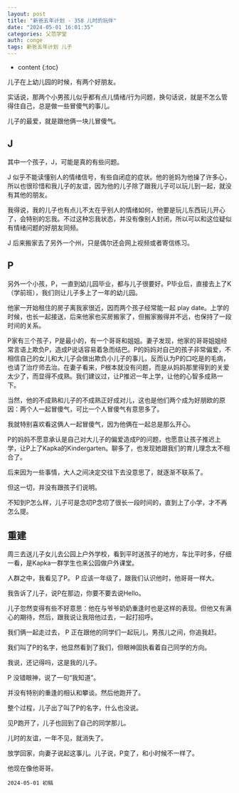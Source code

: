 ```yaml
---
layout: post
title: "新爸五年计划 - 358 儿时的玩伴"
date: "2024-05-01 16:01:35"
categories: 父范学堂
auth: conge
tags: 新爸五年计划 儿子 
---
```

* content
{:toc}

儿子在上幼儿园的时候，有两个好朋友。

实话说，那两个小男孩儿似乎都有点儿情绪/行为问题，换句话说，就是不怎么管得住自己，总是做一些冒傻气的事儿。

儿子的最爱，就是跟他俩一块儿冒傻气。





## J

其中一个孩子，J，可能是真的有些问题。

J 似乎不能读懂别人的情绪信号，有些自闭症的症状。他的爸妈为他操了许多心，所以也很珍惜和我儿子的友谊，因为他的儿子除了跟我儿子可以玩儿到一起，就没有其他的朋友。

我得说，我的儿子也有点儿不太在乎别人的情绪如何，他要是玩儿东西玩儿开心了，会特别的忘我。不过这种忘我状态，并没有像别人封闭，所以可以和这位疑似有情绪问题的好朋友同频。

J 后来搬家去了另外一个州，只是偶尔还会网上视频或者寄信练习。

## P

另外一个小孩，P，一直到幼儿园毕业，都与儿子很要好。P毕业后，直接去上了K（学前班），我们则让儿子多上了一年的幼儿园。

他家一开始租住的房子离我家很近，因而两个孩子经常能一起 play date。上学的时候，也长一起接送，后来他家也买房搬家了，但搬家搬得并不远，也保持了一段时间的关系。

P家有三个孩子，P是最小的，有一个哥哥和姐姐。妻子发现，他家的哥哥姐姐经常言语上欺负P，造成P说话容易着急而结巴。P的妈妈对自己的孩子非常偏爱，不相信自己的女儿和大儿子会做出欺负小儿子的事儿，反而认为P的口吃是的毛病，也请了治疗师去治。在妻子看来，P根本就没有问题，而是从妈妈那里得到的关爱太少了，而显得不成熟。我们建议过，让P推迟一年上学，让他的心智多成熟一下。

当然，他的不成熟和儿子的不成熟正好成对儿，这也是他们两个成为好朋欧的原因：两个人一起冒傻气，可比一个人冒傻气有意思多了。

我就特别喜欢看这俩人一起冒傻气，因为他俩在一起总是那么开心。

P的妈妈不愿意承认是自己对大儿子的偏爱造成P的问题，也愿意让孩子推迟上学，让P上了Kapka的Kindergarten。聊多了，也发现她跟我们的育儿理念太不相合了。

后来因为一些事情，大人之间决定交往下去没意思了，就逐渐不联系了。

但这一切，并没有跟孩子们说明。

不知到P怎么样，儿子可是念叨P念叨了很长一段时间的，直到上了小学，才不再怎么提。

## 重建

周三去送儿子女儿去公园上户外学校，看到平时送孩子的地方，车比平时多，仔细一看，是Kapka一群学生也来公园做户外课堂。

人群之中，我看见了P。 P 应该一年级了，跟我们认识他时，他哥哥一样大。

我告诉了儿子，说P在那边，你要不要去说Hello。

儿子忽然变得有些不好意思：他在与爷爷奶奶重逢时也是这样的表现。但他又有满心的期待，然后，跟我说让我陪他过去，一起打招呼。

我们俩一起走过去， P 正在跟他的同学们一起玩儿，男孩儿之间，你追我赶。

我们叫了P的名字，他显然看到了我们，但眼神固执看着自己同学的方向。

我说，还记得吗，这是我的儿子。

P 没错眼神，说了一句“我知道”。

并没有特别的重逢的相认和攀谈。然后他跑开了。

整个过程，儿子出了叫了P的名字，什么也没说。

见P跑开了，儿子也回到了自己的同学那儿。

儿时的友谊，一年不见，就消失了。

放学回家，向妻子说起这事儿。儿子说，P变了，和小时候不一样了。

他现在像他哥哥。

```
2024-05-01 初稿 
```
